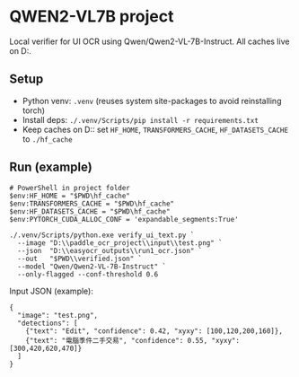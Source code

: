 ﻿# QWEN2-VL7B project

Local verifier for UI OCR using Qwen/Qwen2-VL-7B-Instruct. All caches live on D:.

## Setup
- Python venv: `.venv` (reuses system site-packages to avoid reinstalling torch)
- Install deps: `./.venv/Scripts/pip install -r requirements.txt`
- Keep caches on D:: set `HF_HOME`, `TRANSFORMERS_CACHE`, `HF_DATASETS_CACHE` to `./hf_cache`

## Run (example)
```
# PowerShell in project folder
$env:HF_HOME = "$PWD\hf_cache"
$env:TRANSFORMERS_CACHE = "$PWD\hf_cache"
$env:HF_DATASETS_CACHE = "$PWD\hf_cache"
$env:PYTORCH_CUDA_ALLOC_CONF = 'expandable_segments:True'

./.venv/Scripts/python.exe verify_ui_text.py `
  --image "D:\\paddle_ocr_project\\input\\test.png" `
  --json  "D:\\easyocr_outputs\\run1_ocr.json" `
  --out   "$PWD\\verified.json" `
  --model "Qwen/Qwen2-VL-7B-Instruct" `
  --only-flagged --conf-threshold 0.6
```

Input JSON (example):
```
{
  "image": "test.png",
  "detections": [
    {"text": "Edit", "confidence": 0.42, "xyxy": [100,120,200,160]},
    {"text": "電腦季件二手交易", "confidence": 0.55, "xyxy": [300,420,620,470]}
  ]
}
```
